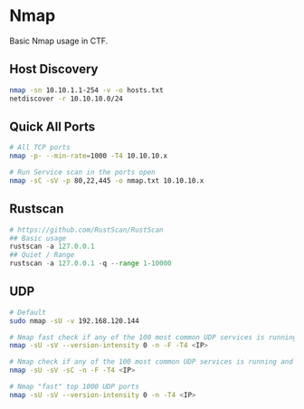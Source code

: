 # Nmap
Basic Nmap usage in CTF.

## Host Discovery

```bash
nmap -sn 10.10.1.1-254 -v -o hosts.txt
netdiscover -r 10.10.10.0/24
```

## Quick All Ports

```bash
# All TCP ports
nmap -p- --min-rate=1000 -T4 10.10.10.x

# Run Service scan in the ports open
nmap -sC -sV -p 80,22,445 -o nmap.txt 10.10.10.x
```

## Rustscan

```python
# https://github.com/RustScan/RustScan
## Basic usage
rustscan -a 127.0.0.1
## Quiet / Range
rustscan -a 127.0.0.1 -q --range 1-10000
```

## UDP

```bash
# Default
sudo nmap -sU -v 192.168.120.144

# Nmap fast check if any of the 100 most common UDP services is running
nmap -sU -sV --version-intensity 0 -n -F -T4 <IP>

# Nmap check if any of the 100 most common UDP services is running and launch defaults scripts
nmap -sU -sV -sC -n -F -T4 <IP>

# Nmap "fast" top 1000 UDP ports
nmap -sU -sV --version-intensity 0 -n -T4 <IP>
```
